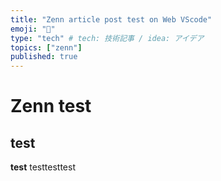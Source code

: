 ```yaml
---
title: "Zenn article post test on Web VScode"
emoji: "🕌"
type: "tech" # tech: 技術記事 / idea: アイデア
topics: ["zenn"]
published: true
---
```


# Zenn test
## test
**test**
testtesttest